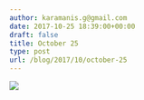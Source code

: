 ```yaml
---
author: karamanis.g@gmail.com
date: 2017-10-25 18:39:00+00:00
draft: false
title: October 25
type: post
url: /blog/2017/10/october-25
---
```




  
   ![](https://images.squarespace-cdn.com/content/v1/4f3f61bae4b063b909445965/1508951174028-9PTJZ2E2JAHNHIWUDP9W/ke17ZwdGBToddI8pDm48kK60W-ob1oA2Fm-j4E_9NQB7gQa3H78H3Y0txjaiv_0fDoOvxcdMmMKkDsyUqMSsMWxHk725yiiHCCLfrh8O1z4YTzHvnKhyp6Da-NYroOW3ZGjoBKy3azqku80C789l0kD6Ec8Uq9YczfrzwR7e2Mh5VMMOxnTbph8FXiclivDQnof69TlCeE0rAhj6HUpXkw/IMG_2493.jpg?format=original)

  


